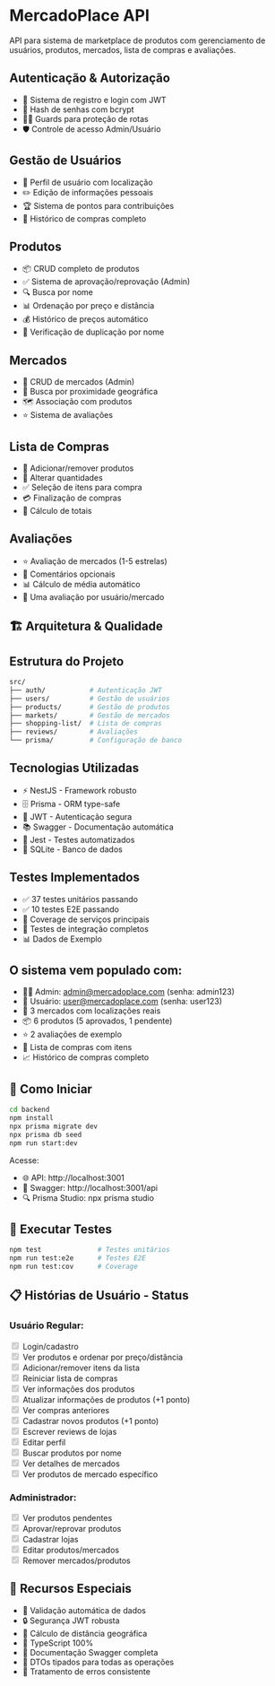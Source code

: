 # MercadoPlace API

API para sistema de marketplace de produtos com gerenciamento de usuários, produtos, mercados, lista de compras e avaliações.

## Autenticação & Autorização

- 🔐 Sistema de registro e login com JWT
- 🔑 Hash de senhas com bcrypt
- 👮‍♂️ Guards para proteção de rotas
- 🛡️ Controle de acesso Admin/Usuário

## Gestão de Usuários

- 👤 Perfil de usuário com localização
- ✏️ Edição de informações pessoais
- 🏆 Sistema de pontos para contribuições
- 📜 Histórico de compras completo

## Produtos

- 📦 CRUD completo de produtos
- ✅ Sistema de aprovação/reprovação (Admin)
- 🔍 Busca por nome
- 📊 Ordenação por preço e distância
- 💰 Histórico de preços automático
- 🎯 Verificação de duplicação por nome

## Mercados

- 🏪 CRUD de mercados (Admin)
- 📍 Busca por proximidade geográfica
- 🗺️ Associação com produtos
- ⭐ Sistema de avaliações

## Lista de Compras

- 🛒 Adicionar/remover produtos
- 🔢 Alterar quantidades
- ✅ Seleção de itens para compra
- 💳 Finalização de compras
- 🧮 Cálculo de totais

## Avaliações

- ⭐ Avaliação de mercados (1-5 estrelas)
- 💬 Comentários opcionais
- 📊 Cálculo de média automático
- 🚫 Uma avaliação por usuário/mercado

## 🏗️ Arquitetura & Qualidade

## Estrutura do Projeto

```bash
src/
├── auth/           # Autenticação JWT
├── users/          # Gestão de usuários
├── products/       # Gestão de produtos
├── markets/        # Gestão de mercados
├── shopping-list/  # Lista de compras
├── reviews/        # Avaliações
└── prisma/         # Configuração de banco
```

## Tecnologias Utilizadas

- ⚡ NestJS - Framework robusto
- 🗄️ Prisma - ORM type-safe
- 🔐 JWT - Autenticação segura
- 📚 Swagger - Documentação automática
- 🧪 Jest - Testes automatizados
- 💾 SQLite - Banco de dados

## Testes Implementados

- ✅ 37 testes unitários passando
- ✅ 10 testes E2E passando
- 🔬 Coverage de serviços principais
- 🚀 Testes de integração completos
- 📊 Dados de Exemplo

## O sistema vem populado com:

- 👨‍💼 Admin: admin@mercadoplace.com (senha: admin123)
- 👤 Usuário: user@mercadoplace.com (senha: user123)
- 🏪 3 mercados com localizações reais
- 📦 6 produtos (5 aprovados, 1 pendente)
- ⭐ 2 avaliações de exemplo
- 🛒 Lista de compras com itens
- 📈 Histórico de compras completo

## 🚀 Como Iniciar

```bash
cd backend
npm install
npx prisma migrate dev
npx prisma db seed
npm run start:dev
```

Acesse:

- 🌐 API: http://localhost:3001
- 📖 Swagger: http://localhost:3001/api
- 🔍 Prisma Studio: npx prisma studio

## 🧪 Executar Testes

```bash
npm test              # Testes unitários
npm run test:e2e      # Testes E2E
npm run test:cov      # Coverage
```

## 📋 Histórias de Usuário - Status

### Usuário Regular:

<input checked="" disabled="" type="checkbox"> Login/cadastro  
<input checked="" disabled="" type="checkbox"> Ver produtos e ordenar por preço/distância  
<input checked="" disabled="" type="checkbox"> Adicionar/remover itens da lista  
<input checked="" disabled="" type="checkbox"> Reiniciar lista de compras  
<input checked="" disabled="" type="checkbox"> Ver informações dos produtos  
<input checked="" disabled="" type="checkbox"> Atualizar informações de produtos (+1 ponto)  
<input checked="" disabled="" type="checkbox"> Ver compras anteriores  
<input checked="" disabled="" type="checkbox"> Cadastrar novos produtos (+1 ponto)  
<input checked="" disabled="" type="checkbox"> Escrever reviews de lojas  
<input checked="" disabled="" type="checkbox"> Editar perfil  
<input checked="" disabled="" type="checkbox"> Buscar produtos por nome  
<input checked="" disabled="" type="checkbox"> Ver detalhes de mercados  
<input checked="" disabled="" type="checkbox"> Ver produtos de mercado específico

### Administrador:

<input checked="" disabled="" type="checkbox"> Ver produtos pendentes  
<input checked="" disabled="" type="checkbox"> Aprovar/reprovar produtos  
<input checked="" disabled="" type="checkbox"> Cadastrar lojas  
<input checked="" disabled="" type="checkbox"> Editar produtos/mercados  
<input checked="" disabled="" type="checkbox"> Remover mercados/produtos

## 🔧 Recursos Especiais

- 🎯 Validação automática de dados
- 🔒 Segurança JWT robusta
- 📍 Cálculo de distância geográfica
- 💎 TypeScript 100%
- 📖 Documentação Swagger completa
- 🎨 DTOs tipados para todas as operações
- 🚨 Tratamento de erros consistente
